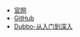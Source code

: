 -   [官网](http://dubbo.apache.org/)
-   [GitHub](https://github.com/apache/incubator-dubbo)
-   [Dubbo-从入门到深入](http://ifeve.com/dubbo-learn-book/)